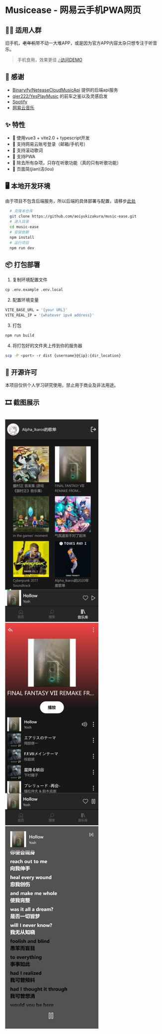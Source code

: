 # Musicease - 网易云手机PWA网页

## 👯‍♂️ 适用人群

旧手机，~~老年机~~带不动一大堆APP，或是因为官方APP内容太杂只想专注于听音乐。

> 手机食用，效果更佳 [🎶访问DEMO](https://aoiyukizakura.github.io/music-ease)

## 🎉 感谢

- [Binaryify/NeteaseCloudMusicApi](https://github.com/Binaryify/NeteaseCloudMusicApi) 提供的后端api服务
- [qier222/YesPlayMusic](https://github.com/qier222/YesPlayMusic) 的前车之鉴以及灵感启发
- [Spotify](https://www.spotify.com)
- [网易云音乐](https://music.163.com)

## ✨ 特性

- 👑 使用vue3 + vite2.0 + typescript开发
- 🔑 支持网易云账号登录（邮箱/手机号）
- 📑 支持滚动歌词
- 📲 支持PWA
- 📀 除去所有杂项，只存在听歌功能（真的只有听歌功能）
- 🎨 页面简(jian)洁(lou)

## 🖥 本地开发环境

由于项目不包含后端服务，所以后端的具体部署与配置，请移步[此处](https://github.com/Binaryify/NeteaseCloudMusicApi)

```sh
  # 克隆本仓库
  git clone https://github.com/aoiyukizakura/music-ease.git
  # 进入目录
  cd music-ease
  # 安装依赖
  npm install
  # 运行项目
  npm run dev
```

## 📦 打包部署

1. 复制环境配置文件

```ps
cp .env.example .env.local
```

2. 配置环境变量

```sh
VITE_BASE_URL = '{your URL}'
VITE_REAL_IP = '{whatever ipv4 address}'
```

3. 打包

```sh
npm run build
```

4. 将打包好的文件夹上传到你的服务器

```sh
scp -P <port> -r dist {username}@{ip}:{dir_location}
```

## 📜 开源许可

本项目仅供个人学习研究使用，禁止用于商业及非法用途。

## 🎞 截图展示

<br>
<img src="images/library.png" width="300" >
<img src="images/playlist.png" width="300" >
<img src="images/lyric.png" width="300" >
<br>
